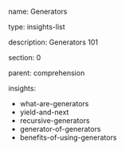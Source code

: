 name: Generators

type: insights-list

description: Generators 101

section: 0

parent: comprehension

insights:
  - what-are-generators
  - yield-and-next
  - recursive-generators
  - generator-of-generators
  - benefits-of-using-generators
